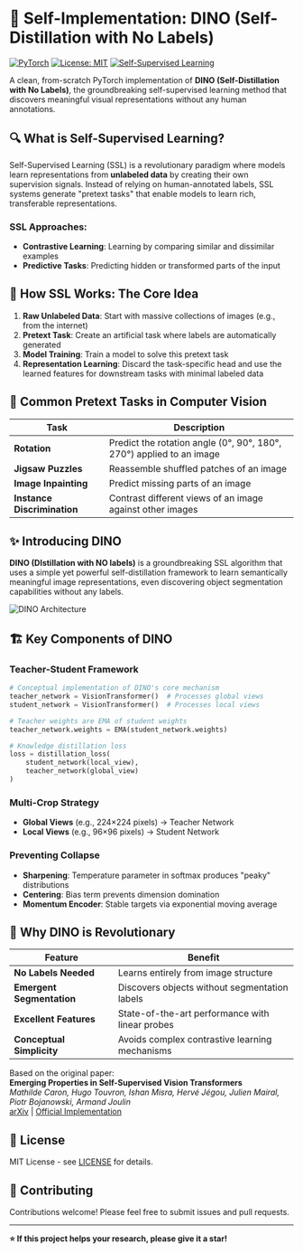 # 🌟 Self-Implementation: DINO (Self-Distillation with No Labels)

[![PyTorch](https://img.shields.io/badge/PyTorch-%23EE4C2C.svg?style=for-the-badge&logo=PyTorch&logoColor=white)](https://pytorch.org/)
[![License: MIT](https://img.shields.io/badge/License-MIT-yellow.svg?style=for-the-badge)](https://opensource.org/licenses/MIT)
[![Self-Supervised Learning](https://img.shields.io/badge/SSL-Self--Supervised%20Learning-blue.svg?style=for-the-badge)](https://arxiv.org/abs/2104.14294)

A clean, from-scratch PyTorch implementation of **DINO (Self-Distillation with No Labels)**, the groundbreaking self-supervised learning method that discovers meaningful visual representations without any human annotations.

## 🔍 What is Self-Supervised Learning?

Self-Supervised Learning (SSL) is a revolutionary paradigm where models learn representations from **unlabeled data** by creating their own supervision signals. Instead of relying on human-annotated labels, SSL systems generate "pretext tasks" that enable models to learn rich, transferable representations.

### SSL Approaches:
- **Contrastive Learning**: Learning by comparing similar and dissimilar examples
- **Predictive Tasks**: Predicting hidden or transformed parts of the input

## 🧠 How SSL Works: The Core Idea

1. **Raw Unlabeled Data**: Start with massive collections of images (e.g., from the internet)
2. **Pretext Task**: Create an artificial task where labels are automatically generated
3. **Model Training**: Train a model to solve this pretext task
4. **Representation Learning**: Discard the task-specific head and use the learned features for downstream tasks with minimal labeled data

## 🎯 Common Pretext Tasks in Computer Vision

| Task | Description |
|------|-------------|
| **Rotation** | Predict the rotation angle (0°, 90°, 180°, 270°) applied to an image |
| **Jigsaw Puzzles** | Reassemble shuffled patches of an image |
| **Image Inpainting** | Predict missing parts of an image |
| **Instance Discrimination** | Contrast different views of an image against other images |

## ✨ Introducing DINO

**DINO (DIstillation with NO labels)** is a groundbreaking SSL algorithm that uses a simple yet powerful self-distillation framework to learn semantically meaningful image representations, even discovering object segmentation capabilities without any labels.

![DINO Architecture](https://github.com/facebookresearch/dino/raw/main/.github/dino.gif)

## 🏗️ Key Components of DINO

### Teacher-Student Framework

```python
# Conceptual implementation of DINO's core mechanism
teacher_network = VisionTransformer()  # Processes global views
student_network = VisionTransformer()  # Processes local views

# Teacher weights are EMA of student weights
teacher_network.weights = EMA(student_network.weights)

# Knowledge distillation loss
loss = distillation_loss(
    student_network(local_view), 
    teacher_network(global_view)
)
```

### Multi-Crop Strategy

- **Global Views** (e.g., 224×224 pixels) → Teacher Network
- **Local Views** (e.g., 96×96 pixels) → Student Network

### Preventing Collapse

- **Sharpening**: Temperature parameter in softmax produces "peaky" distributions
- **Centering**: Bias term prevents dimension domination
- **Momentum Encoder**: Stable targets via exponential moving average

## 🚀 Why DINO is Revolutionary

| Feature | Benefit |
|---------|---------|
| **No Labels Needed** | Learns entirely from image structure |
| **Emergent Segmentation** | Discovers objects without segmentation labels |
| **Excellent Features** | State-of-the-art performance with linear probes |
| **Conceptual Simplicity** | Avoids complex contrastive learning mechanisms |


Based on the original paper:  
**Emerging Properties in Self-Supervised Vision Transformers**  
*Mathilde Caron, Hugo Touvron, Ishan Misra, Hervé Jégou, Julien Mairal, Piotr Bojanowski, Armand Joulin*  
[arXiv](https://arxiv.org/abs/2104.14294) | [Official Implementation](https://github.com/facebookresearch/dino)

## 📜 License

MIT License - see [LICENSE](LICENSE) for details.

## 🤝 Contributing

Contributions welcome! Please feel free to submit issues and pull requests.

---

**⭐ If this project helps your research, please give it a star!**
